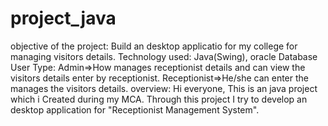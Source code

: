 # project_java
objective of the project:
    Build an desktop applicatio for my college for managing visitors details.
Technology used:
    Java(Swing), oracle Database
User Type:
    Admin=>How manages receptionist details and can view the visitors details enter by receptionist.
    Receptionist=>He/she can enter the manages the visitors details.
overview:
    Hi everyone,
    This is an java project which i Created during my MCA.
    Through this project I try to develop an desktop application for "Receptionist Management System".
